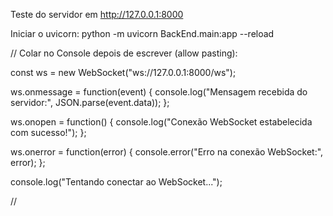 Teste do servidor em http://127.0.0.1:8000 

Iniciar o uvicorn: python -m uvicorn BackEnd.main:app --reload


// Colar no Console depois de escrever (allow pasting):

const ws = new WebSocket("ws://127.0.0.1:8000/ws");

ws.onmessage = function(event) {
    console.log("Mensagem recebida do servidor:", JSON.parse(event.data));
};

ws.onopen = function() {
    console.log("Conexão WebSocket estabelecida com sucesso!");
};

ws.onerror = function(error) {
    console.error("Erro na conexão WebSocket:", error);
};

console.log("Tentando conectar ao WebSocket...");

//
